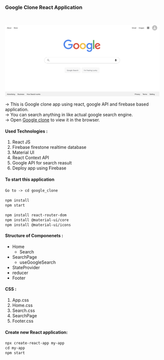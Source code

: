 ### Google Clone React Application
<br/>


![Alt text](https://github.com/jaypatel0717/google_clone/blob/master/src/Image/homescreen.png)



-> This is Google clone app using react, google API and firebase based application.<br/>
-> You can search anything in like actual google search engine.<br/>
-> Open [Google clone](https://clone-c7235.web.app/) to view it in the browser.

#### Used Technologies :

1. React JS
2. Firebase firestone realtime database
3. Material UI
4. React Context API
5. Google API for search reasult
6. Deploy app using Firebase

#### To start this application

```
Go to -> cd google_clone

npm install
npm start

npm install react-router-dom
npm install @material-ui/core
npm install @material-ui/icons
```

#### Structure of Componenets :

- Home
  - Search
- SearchPage
  - useGoogleSearch
- StateProvider
- reducer
- Footer

#### CSS :

1. App.css
2. Home.css
3. Search.css
4. SearchPage
5. Footer.css

#### Create new React application:

```
npx create-react-app my-app
cd my-app
npm start

```

